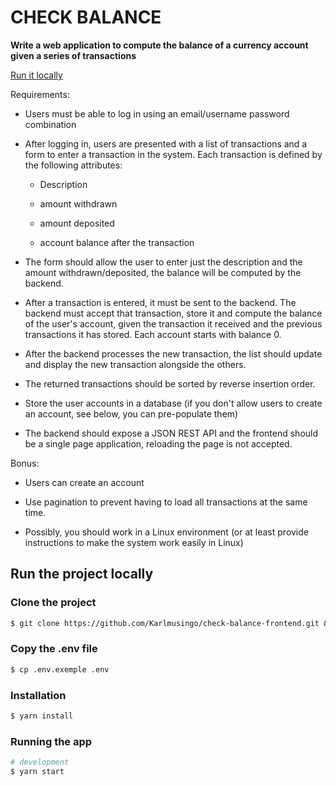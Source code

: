 # CHECK BALANCE

**Write a web application to compute the balance of a currency account given a series of transactions**

[Run it locally](#run-it-locally)

Requirements:

- Users must be able to log in using an email/username password combination

- After logging in, users are presented with a list of transactions and a form to enter a transaction in the system. Each transaction is defined by the following attributes:

  - Description

  - amount withdrawn

  - amount deposited

  - account balance after the transaction

- The form should allow the user to enter just the description and the amount withdrawn/deposited, the balance will be computed by the backend.

- After a transaction is entered, it must be sent to the backend. The backend must accept that transaction, store it and compute the balance of the user's account, given the transaction it received and the previous transactions it has stored. Each account starts with balance 0.

- After the backend processes the new transaction, the list should update and display the new transaction alongside the others.

- The returned transactions should be sorted by reverse insertion order.

- Store the user accounts in a database (if you don't allow users to create an account, see below, you can pre-populate them)

- The backend should expose a JSON REST API and the frontend should be a single page application, reloading the page is not accepted.

Bonus:

- Users can create an account

- Use pagination to prevent having to load all transactions at the same time.

- Possibly, you should work in a Linux environment (or at least provide instructions to make the system work easily in Linux)

<h2 id="run-it-locally">Run the project locally</h2>

### Clone the project

```bash
$ git clone https://github.com/Karlmusingo/check-balance-frontend.git && cd check-balance-frontend
```

### Copy the .env file

```bash
$ cp .env.exemple .env
```

### Installation

```bash
$ yarn install
```

### Running the app

```bash
# development
$ yarn start

```
